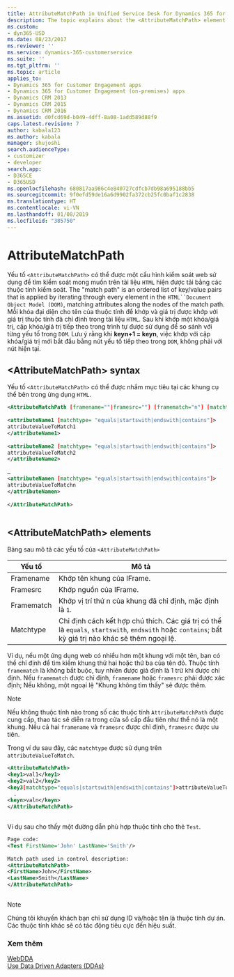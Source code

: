 ```yaml
---
title: AttributeMatchPath in Unified Service Desk for Dynamics 365 for Customer Engagement apps | MicrosoftDocs
description: The topic explains about the <AttributeMatchPath> element that can be utilized by a web control configuration to find the desired control on the currently loaded HTML document using the controls attributes.
ms.custom:
- dyn365-USD
ms.date: 08/23/2017
ms.reviewer: ''
ms.service: dynamics-365-customerservice
ms.suite: ''
ms.tgt_pltfrm: ''
ms.topic: article
applies_to:
- Dynamics 365 for Customer Engagement apps
- Dynamics 365 for Customer Engagement (on-premises) apps
- Dynamics CRM 2013
- Dynamics CRM 2015
- Dynamics CRM 2016
ms.assetid: d0fcd69d-b049-4dff-8a08-1add589d88f9
caps.latest.revision: 7
author: kabala123
ms.author: kabala
manager: shujoshi
search.audienceType:
- customizer
- developer
search.app:
- D365CE
- D365USD
ms.openlocfilehash: 680817aa986c4e840727cdfcb7db98a695188bb5
ms.sourcegitcommit: 9f0efd59de16a6d9902fa372cb25fc0baf1c2838
ms.translationtype: HT
ms.contentlocale: vi-VN
ms.lasthandoff: 01/08/2019
ms.locfileid: "385750"
---
```

# <a name="attributematchpath"></a>AttributeMatchPath
Yếu tố `<AttributeMatchPath>` có thể được một cấu hình kiểm soát web sử dụng để tìm kiểm soát mong muốn trên tài liệu `HTML` hiện được tải bằng các thuộc tính kiểm soát. The "match path" is an ordered list of key/value pairs that is applied by iterating through every element in the `HTML``Document Object Model (DOM)`, matching attributes along the nodes of the match path. Mỗi khóa đại diện cho tên của thuộc tính để khớp và giá trị được khớp với giá trị thuộc tính đã chỉ định trong tài liệu `HTML`. Sau khi khớp một khóa/giá trị, cặp khóa/giá trị tiếp theo trong trình tự được sử dụng để so sánh với từng yếu tố trong `DOM`. Lưu ý rằng khi **keyn+1 = keyn**, việc khớp với cặp khóa/giá trị mới bắt đầu bằng nút yếu tố tiếp theo trong `DOM`, không phải với nút hiện tại.  
  
<a name="syntax"></a>   
## <a name="attributematchpath-syntax"></a>\<AttributeMatchPath> syntax  
 Yếu tố `<AttributeMatchPath>` có thể được nhắm mục tiêu tại các khung cụ thể bên trong ứng dụng `HTML`.  
  
```xml  
<AttributeMatchPath [framename=""|framesrc=""] [framematch="n"] [matchtype="equals|startswith|endswith|contains"]>  
  
<attributeName1 [matchtype= "equals|startswith|endswith|contains"]>  
attributeValueToMatch1  
</attributeName1>  
  
<attributeName2 [matchtype= "equals|startswith|endswith|contains"]>  
attributeValueToMatch2  
</attributeName2>  
  
…  
<attributeNamen [matchtype= "equals|startswith|endswith|contains"]>  
attributeValueToMatchn  
</attributeNamen>  
  
</AttributeMatchPath>  
  
```  
  
<a name="elements"></a>   
## <a name="attributematchpath-elements"></a>\<AttributeMatchPath> elements  
 Bảng sau mô tả các yếu tố của `<AttributeMatchPath>`  
  
|Yếu tố|Mô tả|  
|-------------|-----------------|  
|Framename|Khớp tên khung của IFrame.|  
|Framesrc|Khớp nguồn của IFrame.|  
|Framematch|Khớp vị trí thứ n của khung đã chỉ định, mặc định là `1`.|  
|Matchtype|Chỉ định cách kết hợp chú thích. Các giá trị có thể là `equals`, `startswith`, `endswith` hoặc `contains`; bất kỳ giá trị nào khác sẽ thêm ngoại lệ.|  
  
 Ví dụ, nếu một ứng dụng web có nhiều hơn một khung với một tên, bạn có thể chỉ định để tìm kiếm khung thứ hai hoặc thứ ba của tên đó. Thuộc tính `framematch` là không bắt buộc, tuy nhiên được giả định là 1 trừ khi được chỉ định. Nếu `framematch` được chỉ định, `framename` hoặc `framesrc` phải được xác định; Nếu không, một ngoại lệ "Khung không tìm thấy" sẽ được thêm.  
  
> [!NOTE]
>  Nếu không thuộc tính nào trong số các thuộc tính `AttributeMatchPath` được cung cấp, thao tác sẽ diễn ra trong cửa sổ cấp đầu tiên như thể nó là một khung. Nếu cả hai `framename` và `framesrc` được chỉ định, `framesrc` được ưu tiên.  
  
 Trong ví dụ sau đây, các `matchtype` được sử dụng trên `attributeValueToMatch`.  
  
```xml  
<AttributeMatchPath>  
<key1>val1</key1>  
<key2>val2</key2>  
<key3[matchtype="equals|startswith|endswith|contains"]>attributeValueToMatch</key3>  
  .  
<keyn>valn</keyn>  
</AttributeMatchPath>  
  
```  
  
 Ví dụ sau cho thấy một đường dẫn phù hợp thuộc tính cho thẻ `Test`.  
  
```xml  
Page code:    
<Test FirstName='John' LastName='Smith'/>  
  
Match path used in control description:    
<AttributeMatchPath>  
<FirstName>John</FirstName>  
<LastName>Smith</LastName>  
</AttributeMatchPath>  
  
```  
  
> [!NOTE]
>  Chúng tôi khuyến khách bạn chỉ sử dụng ID và/hoặc tên là thuộc tính dự án. Các thuộc tính khác sẽ có tác động tiêu cực đến hiệu suất.  
  
### <a name="see-also"></a>Xem thêm  
 [WebDDA](../unified-service-desk/web-dda.md)   
 [Use Data Driven Adapters (DDAs)](../unified-service-desk/use-data-driven-adapters-ddas.md)
